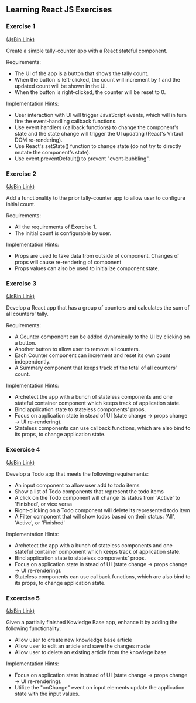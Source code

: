 ## Learning React JS Exercises


### Exercise 1 
<a href="http://jsbin.com/cigebonuhi/edit?html,js,output" target="_blank">(JsBin Link)</a>

Create a simple tally-counter app with a React stateful component.

Requirements:
- The UI of the app is a button that shows the tally count.
- When the button is left-clicked, the count will increment by 1 and the updated count will be shown in the UI.
- When the button is right-clicked, the counter will be reset to 0.

Implementation Hints:
- User interaction with UI will trigger JavaScript events, which will in turn fire the event-handling callback functions.
- Use event handlers (callback functions) to change the component's state and the state change will trigger the UI updating (React's Virtaul DOM re-rendering).
- Use React's setState() function to change state (do not try to directly mutate the component's state).
- Use event.preventDefault() to prevent "event-bubbling".


### Exercise 2 
<a href="http://jsbin.com/maboxuyaja/edit?html,js,output" target="_blank">(JsBin Link)</a>

Add a functionality to the prior tally-counter app to allow user to configure initial count.

Requirements:
- All the requirements of Exercise 1.
- The initial count is configurable by user.

Implementation Hints:
- Props are used to take data from outside of component. Changes of props will cause re-rendering of component
- Props values can also be used to initialize component state.


### Exercise 3 
<a href="http://jsbin.com/gujalameso/edit?html,js,console,output" target="_blank">(JsBin Link)</a>

Develop a React app that has a group of counters and calculates the sum of all counters' tally.

Requirements:
- A Counter component can be added dynamically to the UI by clicking on a button.
- Another button to allow user to remove all counters.
- Each Counter component can increment and reset its own count independently.
- A Summary component that keeps track of the total of all counters' count.

Implementation Hints:
- Archetect the app with a bunch of stateless components and one stateful container component which keeps track of application state.
- Bind application state to stateless components' props.
- Focus on application state in stead of UI (state change -> props change -> UI re-rendering).
- Stateless components can use callback functions, which are also bind to its props, to change application state.

### Excercise 4
<a href="http://jsbin.com/saxiwunefi/edit?html,js,output" target="_blank">(JsBin Link)</a>

Develop a Todo app that meets the following requirements:
- An input component to allow user add to todo items
- Show a list of Todo components that represent the todo items
- A click on the Todo component will change its status from 'Active' to 'Finished', or vice versa
- Right-clicking on a Todo component will delete its represented todo item
- A Filter component that will show todos based on their status: 'All', 'Active', or 'Finished'

Implementation Hints:
- Archetect the app with a bunch of stateless components and one stateful container component which keeps track of application state.
- Bind application state to stateless components' props.
- Focus on application state in stead of UI (state change -> props change -> UI re-rendering).
- Stateless components can use callback functions, which are also bind to its props, to change application state.

### Excercise 5
<a href="http://jsbin.com/huzupo/edit?html,js,output" target="_blank">(JsBin Link)</a>

Given a partially finished Kowledge Base app, enhance it by adding the following functionality:
- Allow user to create new knowledge base article
- Allow user to edit an article and save the changes made
- Allow user to delete an existing article from the knowlege base

Implementation Hints:
- Focus on application state in stead of UI (state change -> props change -> UI re-rendering).
- Utilize the "onChange" event on input elements update the application state with the input values.

